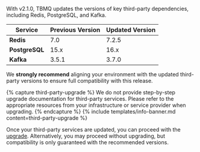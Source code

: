 With v2.1.0, TBMQ updates the versions of key third-party dependencies, including Redis, PostgreSQL, and Kafka.

| Service        | Previous Version | Updated Version |
|----------------|------------------|-----------------|
| **Redis**      | 7.0              | 7.2.5           |
| **PostgreSQL** | 15.x             | 16.x            |
| **Kafka**      | 3.5.1            | 3.7.0           |

We **strongly recommend** aligning your environment with the updated third-party versions to ensure full compatibility with this release.

{% capture third-party-upgrade %}
We do not provide step-by-step upgrade documentation for third-party services.
Please refer to the appropriate resources from your infrastructure or service provider when upgrading.
{% endcapture %}
{% include templates/info-banner.md content=third-party-upgrade %}

Once your third-party services are updated, you can proceed with the [upgrade](#run-upgrade).
Alternatively, you may proceed without upgrading, but compatibility is only guaranteed with the recommended versions.
